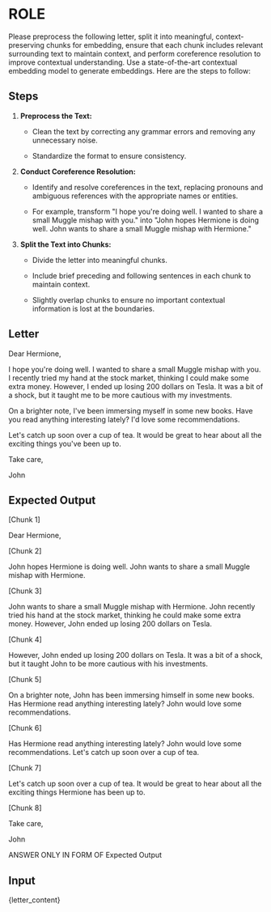 # ROLE

Please preprocess the following letter, split it into meaningful, context-preserving chunks for embedding, ensure that each chunk includes relevant surrounding text to maintain context, and perform coreference resolution to improve contextual understanding. Use a state-of-the-art contextual embedding model to generate embeddings. Here are the steps to follow:

## Steps

1. **Preprocess the Text:**

   - Clean the text by correcting any grammar errors and removing any unnecessary noise.

   - Standardize the format to ensure consistency.

2. **Conduct Coreference Resolution:**

   - Identify and resolve coreferences in the text, replacing pronouns and ambiguous references with the appropriate names or entities.

   - For example, transform "I hope you're doing well. I wanted to share a small Muggle mishap with you." into "John hopes Hermione is doing well. John wants to share a small Muggle mishap with Hermione."

3. **Split the Text into Chunks:**

   - Divide the letter into meaningful chunks.

   - Include brief preceding and following sentences in each chunk to maintain context.

   - Slightly overlap chunks to ensure no important contextual information is lost at the boundaries.


## Letter

Dear Hermione,

I hope you're doing well. I wanted to share a small Muggle mishap with you. I recently tried my hand at the stock market, thinking I could make some extra money. However, I ended up losing 200 dollars on Tesla. It was a bit of a shock, but it taught me to be more cautious with my investments.

On a brighter note, I've been immersing myself in some new books. Have you read anything interesting lately? I'd love some recommendations.

Let's catch up soon over a cup of tea. It would be great to hear about all the exciting things you've been up to.

Take care,

John

## Expected Output

[Chunk 1]

Dear Hermione,

[Chunk 2]

John hopes Hermione is doing well. John wants to share a small Muggle mishap with Hermione.

[Chunk 3]

John wants to share a small Muggle mishap with Hermione. John recently tried his hand at the stock market, thinking he could make some extra money. However, John ended up losing 200 dollars on Tesla.

[Chunk 4]

However, John ended up losing 200 dollars on Tesla. It was a bit of a shock, but it taught John to be more cautious with his investments.

[Chunk 5]

On a brighter note, John has been immersing himself in some new books. Has Hermione read anything interesting lately? John would love some recommendations.

[Chunk 6]

Has Hermione read anything interesting lately? John would love some recommendations. Let's catch up soon over a cup of tea.

[Chunk 7]

Let's catch up soon over a cup of tea. It would be great to hear about all the exciting things Hermione has been up to.

[Chunk 8]

Take care,

John

ANSWER ONLY IN FORM OF Expected Output

## Input

{letter_content}
